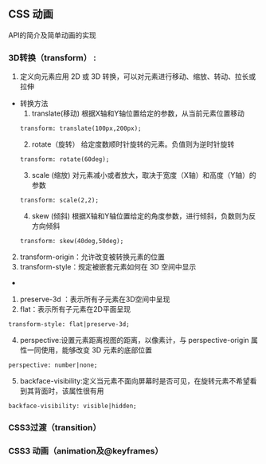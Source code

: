 ## CSS 动画

  API的简介及简单动画的实现

### 3D转换（transform） :
1. 定义向元素应用 2D 或 3D 转换，可以对元素进行移动、缩放、转动、拉长或拉伸
  - 转换方法 
    1. translate(移动) 根据X轴和Y轴位置给定的参数，从当前元素位置移动
      ```
      transform: translate(100px,200px);
      ```
    2. rotate（旋转） 给定度数顺时针旋转的元素。负值则为逆时针旋转
      ```
      transform: rotate(60deg);
      ```
    3. scale (缩放) 对元素减小或者放大，取决于宽度（X轴）和高度（Y轴）的参数
      ```
      transform: scale(2,2);
      ```
    4. skew (倾斜) 根据X轴和Y轴位置给定的角度参数，进行倾斜，负数则为反方向倾斜
      ```
      transform: skew(40deg,50deg);
      ```
2. transform-origin：允许改变被转换元素的位置
3. transform-style：规定被嵌套元素如何在 3D 空间中显示
 - 
  1. preserve-3d	：表示所有子元素在3D空间中呈现
  2. flat：表示所有子元素在2D平面呈现 
  ```
  transform-style: flat|preserve-3d;
  ```
4. perspective:设置元素距离视图的距离，以像素计，与 perspective-origin 属性一同使用，能够改变 3D 元素的底部位置
  ```
  perspective: number|none;
  ``` 
5. backface-visibility:定义当元素不面向屏幕时是否可见，在旋转元素不希望看到其背面时，该属性很有用
  ```
  backface-visibility: visible|hidden;
  ```
### CSS3过渡（transition）
### CSS3 动画（animation及@keyframes）

  